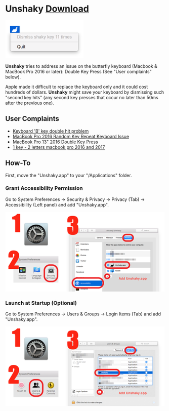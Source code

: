 # Unshaky [Download](https://github.com/Aahung/Unshaky/releases)

![Menubar](README/menubar.png)

**Unshaky** tries to address an issue on the butterfly keyboard (Macbook & MacBook Pro 2016 or later): Double Key Press (See "User complaints" below). 

Apple made it difficult to replace the keyboard only and it could cost hundreds of dollars. **Unshaky** might save your keyboard by dismissing such "second key hits" (any second key presses that occur no later than 50ms after the previous one).

## User Complaints

- [Keyboard 'B' key double hit problem](https://www.ifixit.com/Answers/View/402016/Keyboard+%27B%27+key+double+hit+problem)
- [MacBook Pro 2016 Random Key Repeat Keyboard Issue](https://discussions.apple.com/thread/7840547)
- [MacBook Pro 13" 2016 Double Key Press](https://forums.macrumors.com/threads/macbook-pro-13-2016-double-key-press.2025843/)
- [1 key - 2 letters macbook pro 2016 and 2017](https://apple.stackexchange.com/questions/293523/1-key-2-letters-macbook-pro-2016-and-2017)

## How-To

First, move the "Unshaky.app" to your "/Applications" folder.

### Grant Accessibility Permission

Go to System Preferences -> Security & Privacy -> Privacy (Tab) -> Accessibility (Left panel) and add "Unshaky.app".

![Grant Accessibility Permission](README/how-to-1.png)

### Launch at Startup (Optional)

Go to System Preferences -> Users & Groups -> Login Items (Tab) and add "Unshaky.app".

![Grant Accessibility Permission](README/how-to-2.png)
